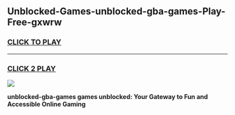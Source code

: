 
## Unblocked-Games-unblocked-gba-games-Play-Free-gxwrw
<h3>
<a href="https://premium76.site?title=unblocked-gba-games&ref=10A">CLICK TO PLAY</a></h3>
<hr>

<h3>
<a href="https://premium76.site?title=unblocked-gba-games&ref=10A">CLICK 2 PLAY</a>
  
</h3>

<a href="https://premium76.site?title=unblocked-gba-games&ref=10A"><img src="https://clearcache.store/games.png"></a>


**unblocked-gba-games games unblocked: Your Gateway to Fun and Accessible Online Gaming**
